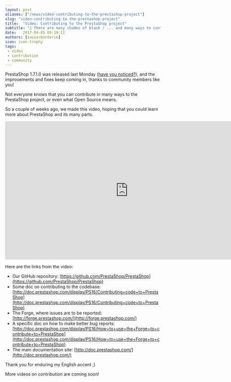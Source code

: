 ```yaml
---
layout: post
aliases: ["/news/video-contributing-to-the-prestashop-project"]
slug: "video-contributing-to-the-prestashop-project"
title:  "Video: Contributing to the PrestaShop project"
subtitle: "♫ There are many shades of black ♪ ... and many ways to contribute "
date:   2017-04-05 09:10:11
authors: [xavierborderie]
icon: icon-trophy
tags:
 - video
 - contribution
 - community
---
```


PrestaShop 1.7.1.0 was released last Monday ([have you noticed?](http://build.prestashop.com/news/prestashop-1-7-1-0-available/)), and the improvements and fixes keep coming in, thanks to community members like you!

Not everyone knows that you can contribute in many ways to the PrestaShop project, or even what Open Source means.

So a couple of weeks ago, we made this video, hoping that you could learn more about PrestaShop and its many parts.


<iframe width="796" height="448" src="https://www.youtube.com/embed/aD2IQIqr6CU?rel=0" frameborder="0" allowfullscreen></iframe>


Here are the links from the video:

* Our GitHub repository: [https://github.com/PrestaShop/PrestaShop](https://github.com/PrestaShop/PrestaShop)
* Some doc on contributing to the codebase: [http://doc.prestashop.com/display/PS16/Contributing+code+to+PrestaShop](http://doc.prestashop.com/display/PS16/Contributing+code+to+PrestaShop)
* The Forge, where issues are to be reported: [http://forge.prestashop.com/](http://forge.prestashop.com/)
* A specific doc on how to make better bug reports: [http://doc.prestashop.com/display/PS16/How+to+use+the+Forge+to+contribute+to+PrestaShop](http://doc.prestashop.com/display/PS16/How+to+use+the+Forge+to+contribute+to+PrestaShop)
* The main documentation site: [http://doc.prestashop.com/](http://doc.prestashop.com/)

Thank you for enduring my English accent ;)

More videos on contribution are coming soon!
